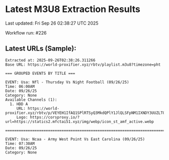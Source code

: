 # Latest M3U8 Extraction Results

Last updated: Fri Sep 26 02:38:27 UTC 2025

Workflow run: #226

## Latest URLs (Sample):
```
Extracted at: 2025-09-26T02:38:26.311266
Base URL: https://world-proxifier.xyz/rbtv/playlist.m3u8?timezone=pht

=== GROUPED EVENTS BY TITLE ===

EVENT: Usa: Nfl - Thursday Vs Night Football (09/26/25)
Time: 06:00AM
Date: 09/26/25
Category: None
Available Channels (1):
  1. HDD A
     URL: https://world-proxifier.xyz/rbtv/p/VEYEH1IfAQ1SPlRTSyQ3MkdQPlY1JlQLSFpNM1IXNDY3UUZLT0IoViwKKhMsAhweEgcRFSwDERETACs=/index.m3u8
     Logo: https://corsproxy.io/?url=https://statics2.mfctai51.xyz/img/webp/icon_st_amf_active.webp

================================================================================

EVENT: Usa: Ncaa - Army West Point Vs East Carolina (09/26/25)
Time: 07:30AM
Date: 09/26/25
Category: None
```
